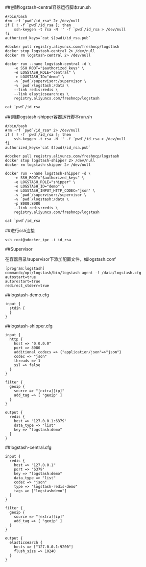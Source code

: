 ##创建logstash-central容器运行脚本run.sh

    #/bin/bash
    #rm -rf `pwd`/id_rsa* 2> /dev/null
    if [ ! -f `pwd`/id_rsa ]; then
        ssh-keygen -t rsa -N '' -f `pwd`/id_rsa > /dev/null
    fi
    authorized_keys=`cat $(pwd)/id_rsa.pub`

    #docker pull registry.aliyuncs.com/freshncp/logstash
    docker stop logstash-central 2> /dev/null
    docker rm logstash-central 2> /dev/null

    docker run --name logstash-central -d \
        -e SSH_ROOT="$authorized_keys" \
        -e LOGSTASH_ROLE="central" \
        -e LOGSTASH_ID="demo" \
        -v `pwd`/supervisor:/supervisor \
        -v `pwd`/logstash:/data \
        --link redis:redis \
        --link elasticsearch:es \
        registry.aliyuncs.com/freshncp/logstash

    cat `pwd`/id_rsa

##创建logstash-shipper容器运行脚本run.sh

    #/bin/bash
    #rm -rf `pwd`/id_rsa* 2> /dev/null
    if [ ! -f `pwd`/id_rsa ]; then
        ssh-keygen -t rsa -N '' -f `pwd`/id_rsa > /dev/null
    fi
    authorized_keys=`cat $(pwd)/id_rsa.pub`

    #docker pull registry.aliyuncs.com/freshncp/logstash
    docker stop logstash-shipper 2> /dev/null
    docker rm logstash-shipper 2> /dev/null

    docker run --name logstash-shipper -d \
        -e SSH_ROOT="$authorized_keys" \
        -e LOGSTASH_ROLE="shipper" \
        -e LOGSTASH_ID="demo" \
        -e LOGSTASH_INPUT_HTTP_CODEC="json" \
        -v `pwd`/supervisor:/supervisor \
        -v `pwd`/logstash:/data \
        -p 8080:8080
        --link redis:redis \
        registry.aliyuncs.com/freshncp/logstash

    cat `pwd`/id_rsa


##进行ssh连接

    ssh root@<docker_ip> -i id_rsa

##Supervisor

在容器目录/supervisor下添加配置文件，如logstash.conf

    [program:logstash]
    command=/opt/logstash/bin/logstash agent -f /data/logstash.cfg
    autostart=true
    autorestart=true
    redirect_stderr=true

##logstash-demo.cfg

    input {
      stdin {
      }
    }


##logstash-shipper.cfg

    input {
      http {
        host => "0.0.0.0"
        port => 8080
        additional_codecs => {"application/json"=>"json"}
        codec => "json"
        threads => 1
        ssl => false
      }
    }

    filter {
      geoip {
        source => "[extra][ip]"
        add_tag => [ "geoip" ]
      }
    }

    output {
      redis {
        host => "127.0.0.1:6379"
        data_type => "list"
        key => "logstash:demo"
      }
    }

##logstash-central.cfg

    input {
      redis {
        host => "127.0.0.1"
        port => "6379"
        key => "logstash:demo"
        data_type => "list"
        codec => "json"
        type => "logstash-redis-demo"
        tags => ["logstashdemo"]
      }
    }

    filter {
      geoip {
        source => "[extra][ip]"
        add_tag => [ "geoip" ]
      }
    }

    output {
      elasticsearch {
        hosts => ["127.0.0.1:9200"]
        flush_size => 10240
      }
    }